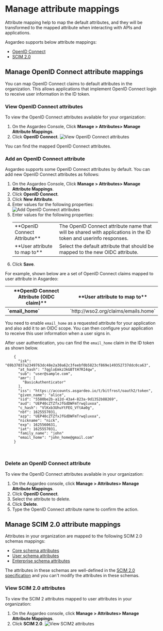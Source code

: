 # Manage attribute mappings

Attribute mapping help to map the default attributes, and they will be transformed to the mapped attribute when interacting with APIs and applications.

Asgardeo supports below attribute mappings:
- [OpenID Connect](#manage-openid-connect-attribute-mappings)
- [SCIM 2.0](#manage-scim-2-0-attribute-mappings)

## Manage OpenID Connect attribute mappings
You can map OpenID Connect claims to <a :href="$withBase('/guides/org-settings/attributes/manage-attributes')">default attributes</a> in the organization. This allows applications that implement OpenID Connect login to receive user information in the ID token.

### View OpenID Connect attributes
To view the OpenID Connect attributes available for your organization:
1. On the Asgardeo Console, Click **Manage > Attributes> Manage Attribute Mappings**.
2. Click **OpenID Connect**.
   <img :src="$withBase('/assets/img/guides/organization/attributes/attribute-mappings/view-oidc-attributes.png')" alt="View OpenID Connect attributes">

You can find the mapped OpenID Connect attributes.

### Add an OpenID Connect attribute
Asgardeo supports some OpenID Connect attributes by default. You can add new OpenID Connect attributes as follows:

1. On the Asgardeo Console, Click **Manage > Attributes> Manage Attribute Mappings**.
2. Click **OpenID Connect**.
3. Click **New Attribute**.
4. Enter values for the following properties: 
   <img :src="$withBase('/assets/img/guides/organization/attributes/attribute-mappings/add-oidc-attribute-mapping.png')" alt="Add OpenID Connect attributes">
4. Enter values for the following properties:
   <table>
         <tbody>
           <tr>
               <td>**OpenID Connect Attribute**</td>
               <td>The OpenID Connect attribute name that will be shared with applications in the ID token and userinfo responses.</td>
            </tr>
            <tr>
               <td>**User attribute to map to**</td>
               <td>Select the default attribute that should be mapped to the new OIDC attribute.</td>
            </tr>
         </tbody>
      </table>
5. Click **Save**.     

For example, shown below are a set of OpenID Connect claims mapped to user attribute in Asgardeo:
 <table>
      <thead>
            <tr>
               <th>**OpenID Connect Attribute (OIDC claim)**</th>
               <th>**User attribute to map to**</th>
            </tr>
      </thead>
      <tbody>
      <tr>
        <td><b>`email_home`</b></td>
        <td>`http://wso2.org/claims/emails.home` </td>
      </tr>
      </tbody>
    </table>

You need to enable `email_home` as a <a :href="$withBase('/guides/applications/user-attributes/enable-attributes-for-oidc-app/#select-user-attributes')">requested attribute</a> for your application and also add it to an OIDC scope. You can then configure your application to receive this user information when a user signs in.

After user authentication, you can find the `email_home` claim in the ID token as shown below.

```
    {
      "isk": "69b37037a2349763dc48e2a30a62c3feebf0b5823cf869e149352737ddc0ca63",
      "at_hash": "7qgloEmkz3kGBTtH7RI4qw",
      "sub": "user@sample.com",
      "amr": [
        "BasicAuthenticator"
      ],
      "iss": "https://accounts.asgardeo.io/t/bitfrost/oauth2/token",
      "given_name": "alice",
      "sid": "5580be2b-a12d-43a4-823a-9d1352b88269",
      "aud": "UEP40cZTZfxJfGdDWFmTrwqluxoa",
      "c_hash": "VlKxb3UhuYtFEG_VftAa0g",
      "nbf": 1625557031,
      "azp": "UEP40cZTZfxJfGdDWFmTrwqluxoa",
      "nickname": "nick",
      "exp": 1625560631,
      "iat": 1625557031,
      "family_name": "john"
      "email_home": "john_home@gmail.com"
    }
```

<br>

### Delete an OpenID Connect attribute
To view the OpenID Connect attributes available in your organization:
1. On the Asgardeo console, click **Manage > Attributes> Manage Attribute Mappings**.
2. Click **OpenID Connect**.
3. Select the attribute to delete.
4. Click **Delete**.
5. Type the OpenID Connect attribute name to confirm the action.


## Manage SCIM 2.0 attribute mappings
Attributes in your organization are mapped to the following SCIM 2.0 schemas mappings:
- [Core schema attributes](https://datatracker.ietf.org/doc/html/rfc7643#section-3.1)
- [User schema attributes](https://datatracker.ietf.org/doc/html/rfc7643#section-4.1)
- [Enterprise schema attributes](https://datatracker.ietf.org/doc/html/rfc7643#section-4.3)

The attributes in these schemas are well-defined in the [SCIM 2.0 specification](https://datatracker.ietf.org/doc/html/rfc7643) and you can't modify the attributes in these schemas. 

### View SCIM 2.0 attributes
To view the SCIM 2 attributes mapped to user attributes in your organization:
1. On the Asgardeo console, click **Manage > Attributes> Manage Attribute Mappings**.
2. Click **SCIM 2.0**.
   <img :src="$withBase('/assets/img/guides/organization/attributes/attribute-mappings/view-scim2-attributes.png')" alt="View SCIM2 attributes">